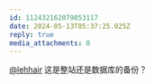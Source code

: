 ```yaml
---
id: 112432162079853117
date: 2024-05-13T05:37:25.025Z
reply: true
media_attachments: 0
---
```


[@lehhair](https://misskey.lehhair.net/@lehhair) 这是整站还是数据库的备份？

